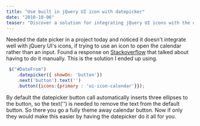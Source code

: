 ```yaml
---
title: "Use built in jQuery UI icon with datepicker"
date: "2010-10-06"
teaser: "Discover a solution for integrating jQuery UI icons with the datepicker plugin. Utilize the showOn and next functions to create a fully themed calendar button without relying on an input field. Simplify the implementation of date pickers and enhance the visual appeal of your user interface."
---
```


Needed the date picker in a project today and noticed it doesn't integrate well with jQuery UI's icons, if trying to use an icon to open the calendar rather than an input. Found a response on [Stackoverflow](http://stackoverflow.com/questions/802379/use-jquery-ui-datepicker-with-icons-from-jquery-ui-theme) that talked about having to do it manually. This is the solution I ended up using.

```javascript
 $("#DateFrom")
    .datepicker({ showOn: 'button'})
    .next('button').text('')
    .button({icons:{primary : 'ui-icon-calendar'}});
```

By default the datepicker button call automatically inserts three ellipses to the button, so the text('') is needed to remove the text from the default button. So there you go a fully theme away calendar button. Now if only they would make this easier by having the datepicker do it all for you.
